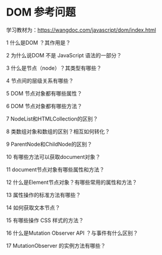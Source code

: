 # DOM 参考问题

学习教材为：https://wangdoc.com/javascript/dom/index.html

1 什么是DOM ？其作用是？

2 为什么说DOM 不是 JavaScript 语法的一部分？

3 什么是节点（node）？其类型有哪些？

4 节点间的层级关系有哪些？

5  DOM 节点对象都有哪些属性？

6 DOM 节点对象都有哪些方法？

7 NodeList和HTMLCollection的区别？

8 类数组对象和数组的区别？相互如何转化？

9 ParentNode和ChildNode的区别？

10 有哪些方法可以获取document对象？

11 document节点对象有哪些属性和方法？

12 什么是Element节点对象？有哪些常用的属性和方法？

13 属性操作的标准方法有哪些？

14 如何获取文本节点？

15 有哪些操作 CSS 样式的方法？

16 什么是Mutation Observer API ？与事件有什么区别？

17 MutationObserver 的实例方法有哪些？